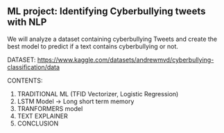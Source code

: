 ## ML project: Identifying Cyberbullying tweets with NLP
We will analyze a dataset containing cyberbullying Tweets and create the best model to predict if a text contains cyberbullying or not.

DATASET: https://www.kaggle.com/datasets/andrewmvd/cyberbullying-classification/data


CONTENTS:
1. TRADITIONAL ML (TFID Vectorizer, Logistic Regression)
2. LSTM Model -> Long short term memory
3. TRANFORMERS model
4. TEXT EXPLAINER
5. CONCLUSION

